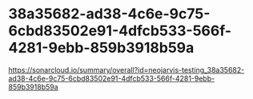 # 38a35682-ad38-4c6e-9c75-6cbd83502e91-4dfcb533-566f-4281-9ebb-859b3918b59a
https://sonarcloud.io/summary/overall?id=neojarvis-testing_38a35682-ad38-4c6e-9c75-6cbd83502e91-4dfcb533-566f-4281-9ebb-859b3918b59a
